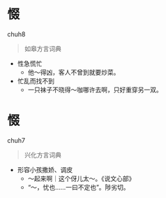 # 惙
chuh8
> 如皋方言词典
- 性急慌忙
  - 他～得凶，客人不曾到就要炒菜。
- 忙乱而找不到
  - 一只袜子不晓得～咖哪许去啊，只好重穿另一双。

# 惙
chuh7
> 兴化方言词典
- 形容小孩撒娇、调皮
  - ～起来啊｜这个伢儿太～。《说文心部》
  - “～，忧也……一曰不定也”。陟劣切。
